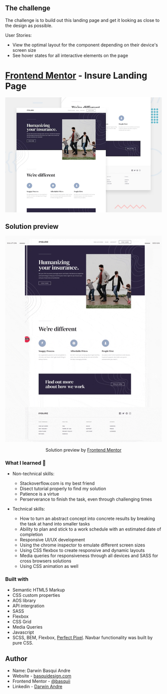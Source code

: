 ## The challenge

The challenge is to build out this landing page and get it looking as close to the design as possible.

User Stories:

- View the optimal layout for the component depending on their device's screen size
- See hover states for all interactive elements on the page


# [Frontend Mentor](https://www.frontendmentor.io) - Insure Landing Page

![Design preview for the Coding Bootcamp Testimonials Slider coding challenge](./design/desktop-preview.jpg)

## Solution preview

<p align="center">
  <img src="images/insure-landing-page.gif">
</p>
<p align="center">
   Solution preview by <a href="https://www.frontendmentor.io/solutions/css-html-flexbox-media-queries-G0l6ggg5i">Frontend Mentor</a>
</p>


### What I learned 🚀

-  Non-technical skills:
      -  Stackoverflow.com is my best friend
      -  Disect tutorial properly to find my solution
      -  Patience is a virtue
   -  Perserverance to finish the task, even through challenging times

-  Technical skills:
   -  How to turn an abstract concept into concrete results by breaking the task at hand into smaller tasks
   -  Ability to plan and stick to a work schedule with an estimated date of completion
   -  Responsive UI/UX development
   -  Using the chrome inspector to emulate different screen sizes
   -  Using CSS flexbox to create responsive and dynamic layouts
   -  Media queries for responsiveness through all devices and SASS for cross browsers solutions
   -  Using CSS animation as well
 

### Built with

- Semantic HTML5 Markup
- CSS custom properties
- AOS library
- API intergration
- SASS
- Flexbox
- CSS Grid
- Media Queries
- Javascript
- SCSS, BEM, Flexbox,  [Perfect Pixel](https://www.welldonecode.com/perfectpixel). Navbar functionality was built by pure CSS.

## Author

- Name: Darwin Basqui Andre
- Website - [basquidesign.com](https://www.basquidesign.com/)
- Frontend Mentor - [@basquii](https://www.frontendmentor.io/profile/basquii)
- Linkedin - [Darwin Andre](https://www.linkedin.com/in/basqui)


